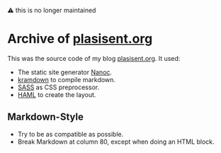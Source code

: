 :warning: this is no longer maintained

# Archive of [plasisent.org][]

This was the source code of my blog [plasisent.org][]. It used:

* The static site generator [Nanoc][].
* [kramdown][] to compile markdown.
* [SASS][] as CSS preprocessor.
* [HAML][] to create the layout.

[nanoc]: https://nanoc.ws

[plasisent.org]: http://plasisent.org

[kramdown]: http://kramdown.gettalong.org/

[sass]: http://sass-lang.com/

[haml]: http://haml.info/

## Markdown-Style

* Try to be as compatible as possible.
* Break Markdown at column 80, except when doing an HTML block.
